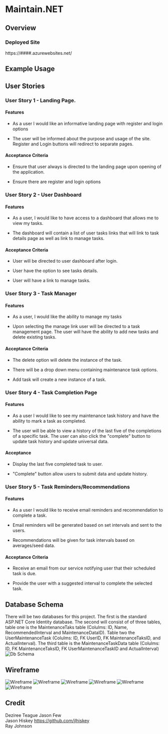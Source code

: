 # Maintain.NET

## Overview

### Deployed Site
https://####.azurewebsites.net/

## Example Usage


## User Stories

### User Story 1 - Landing Page.

#### Features

* As a user I would like an informative landing page with register and login options

* The user will be informed about the purpose and usage of the site.  Register and Login buttons will redirect to separate pages.  
#### Acceptance Criteria

* Ensure that user always is directed to the landing page upon opening of the application.

* Ensure there are register and login options 

### User Story 2 - User Dashboard

#### Features 

* As a user, I would like to have access to a dashboard that allows me to view my tasks.

* The dashboard will contain a list of user tasks links that will link to task details page as well as link to manage tasks.

#### Acceptance Criteria

* User will be directed to user dashboard after login.

* User have the option to see tasks details.

* User will have a link to manage tasks.


### User Story 3 - Task Manager

#### Features

* As a user, I would like the ability to manage my tasks

* Upon selecting the manage link user will be directed to a task management page.  The user will have the ability to add new tasks and delete existing tasks.

#### Acceptance Criteria

* The delete option will delete the instance of the task.

* There will be a drop down menu containing maintenance task options.

* Add task will create a new instance of a task.


### User Story 4 - Task Completion Page

#### Features 

* As a user I would like to see my maintenance task history and have the ability to mark a task as completed.

* The user will be able to view a history of the last five of the completions of a specific task.  The user can also click the "complete" button to update task history and update universal data.


#### Acceptance

* Display the last five completed task to user.

* "Complete" button allow users to submit data and update history.


### User Story 5 - Task Reminders/Recommendations

#### Features

* As a user I would like to receive email reminders and recommendation to complete a task.

* Email reminders will be generated based on set intervals and sent to the users. 

* Recommendations will be given for task intervals based on averages/seed data. 

#### Acceptance Criteria

* Receive an email from our service notifying user that their scheduled task is due.

* Provide the user with a suggested interval to complete the selected task.  



## Database Schema

There will be two databases for this project.  The first is the standard ASP.NET Core Identity database. The second will consist of of three tables, table one is the MaintenanceTaks table (Colulms: ID, Name, RecommendedInterval and MaintenanceDataID).  Table two the UserMaintenanceTask (Colulms: ID, FK UserID, FK MaintenanceTaksID, and ActualInterval).  The third table is the MaintenanceTaskData table (Colulms: ID, FK MaintenanceTaksID, FK UserMaintenanceTaskID and ActualInterval)
![Db Schema](assets/db_schema.png)

## Wireframe
![Wireframe](https://dev.azure.com/TeamRalph/7a0156dd-df26-431a-abd8-56ab70a7d6fa/_apis/git/repositories/02698f18-9781-4ce0-bd99-2358ab005d34/Items?path=%2Fassets%2Fwf_landingpage.JPG&versionDescriptor%5BversionOptions%5D=0&versionDescriptor%5BversionType%5D=0&versionDescriptor%5Bversion%5D=Friday-Prep&download=false&resolveLfs=true&%24format=octetStream&api-version=5.0-preview.1)
![Wireframe](https://dev.azure.com/TeamRalph/7a0156dd-df26-431a-abd8-56ab70a7d6fa/_apis/git/repositories/02698f18-9781-4ce0-bd99-2358ab005d34/Items?path=%2Fassets%2Fwf_registration.JPG&versionDescriptor%5BversionOptions%5D=0&versionDescriptor%5BversionType%5D=0&versionDescriptor%5Bversion%5D=Friday-Prep&download=false&resolveLfs=true&%24format=octetStream&api-version=5.0-preview.1)
![Wireframe](https://dev.azure.com/TeamRalph/7a0156dd-df26-431a-abd8-56ab70a7d6fa/_apis/git/repositories/02698f18-9781-4ce0-bd99-2358ab005d34/Items?path=%2Fassets%2Fwf_login.JPG&versionDescriptor%5BversionOptions%5D=0&versionDescriptor%5BversionType%5D=0&versionDescriptor%5Bversion%5D=Friday-Prep&download=false&resolveLfs=true&%24format=octetStream&api-version=5.0-preview.1)
![Wireframe](https://dev.azure.com/TeamRalph/7a0156dd-df26-431a-abd8-56ab70a7d6fa/_apis/git/repositories/02698f18-9781-4ce0-bd99-2358ab005d34/Items?path=%2Fassets%2Fwf_userdashboard.JPG&versionDescriptor%5BversionOptions%5D=0&versionDescriptor%5BversionType%5D=0&versionDescriptor%5Bversion%5D=Friday-Prep&download=false&resolveLfs=true&%24format=octetStream&api-version=5.0-preview.1)
![Wireframe](https://dev.azure.com/TeamRalph/7a0156dd-df26-431a-abd8-56ab70a7d6fa/_apis/git/repositories/02698f18-9781-4ce0-bd99-2358ab005d34/Items?path=%2Fassets%2Fwf_managetasks.JPG&versionDescriptor%5BversionOptions%5D=0&versionDescriptor%5BversionType%5D=0&versionDescriptor%5Bversion%5D=Friday-Prep&download=false&resolveLfs=true&%24format=octetStream&api-version=5.0-preview.1)
![Wireframe](https://dev.azure.com/TeamRalph/7a0156dd-df26-431a-abd8-56ab70a7d6fa/_apis/git/repositories/02698f18-9781-4ce0-bd99-2358ab005d34/Items?path=%2Fassets%2Fwf_completedtasks.JPG&versionDescriptor%5BversionOptions%5D=0&versionDescriptor%5BversionType%5D=0&versionDescriptor%5Bversion%5D=Friday-Prep&download=false&resolveLfs=true&%24format=octetStream&api-version=5.0-preview.1)


## Credit
  Deziree Teague 
  Jason Few   
  Jason Hiskey https://github.com/jlhiskey  
  Ray Johnson 
  


